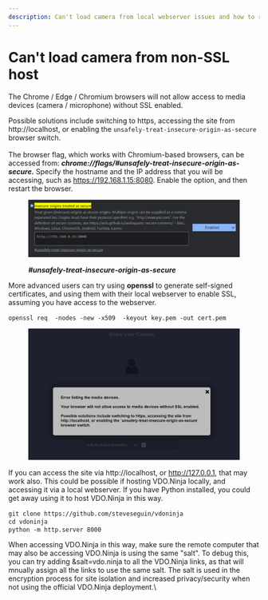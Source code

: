 ```yaml
---
description: Can't load camera from local webserver issues and how to resolve them.
---
```


# Can't load camera from non-SSL host

The Chrome / Edge / Chromium browsers will not allow access to media devices (camera / microphone) without SSL enabled.

Possible solutions include switching to https, accessing the site from http://localhost, or enabling the `unsafely-treat-insecure-origin-as-secure` browser switch.\
\
The browser flag, which works with Chromium-based browsers, can be accessed from: _**chrome://flags/#unsafely-treat-insecure-origin-as-secure.**_ Specify the hostname and the IP address that you will be accessing, such as https://192.168.1.15:8080. Enable the option, and then restart the browser.

<figure><img src="../.gitbook/assets/image (238).png" alt=""><figcaption><p><em><strong>#unsafely-treat-insecure-origin-as-secure</strong></em></p></figcaption></figure>

More advanced users can try using **openssl** to generate self-signed certificates, and using them with their local webserver to enable SSL, assuming you have access to the webserver.&#x20;

```
openssl req  -nodes -new -x509  -keyout key.pem -out cert.pem
```

<figure><img src="../.gitbook/assets/image (240).png" alt=""><figcaption></figcaption></figure>

If you can access the site via http://localhost, or http://127.0.0.1, that may work also. This could be possible if hosting VDO.Ninja locally, and accessing it via a local webserver.  If you have Python installed, you could get away using it to host VDO.Ninja in this way.

```
git clone https://github.com/steveseguin/vdoninja
cd vdoninja
python -m http.server 8000
```

When accessing VDO.Ninja in this way, make sure the remote computer that may also be accessing VDO.Ninja is using the same "salt". To debug this, you can try adding \&salt=vdo.ninja to all the VDO.Ninja links, as that will mnually assign all the links to use the same salt. The salt is used in the encryption process for site isolation and increased privacy/security when not using the official VDO.Ninja deployment.\
